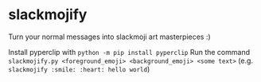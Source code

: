 # slackmojify
Turn your normal messages into slackmoji art masterpieces :)

Install pyperclip with `python -m pip install pyperclip`
Run the command `slackmojify.py <foreground_emoji> <background_emoji> <some text>`
(e.g. `slackmojify :smile: :heart: hello world`)

